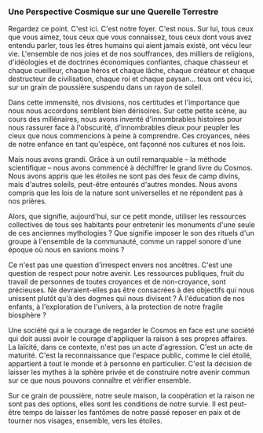 ### Une Perspective Cosmique sur une Querelle Terrestre

Regardez ce point. C'est ici. C'est notre foyer. C'est nous. Sur lui, tous ceux que vous aimez, tous ceux que vous connaissez, tous ceux dont vous avez entendu parler, tous les êtres humains qui aient jamais existé, ont vécu leur vie. L'ensemble de nos joies et de nos souffrances, des milliers de religions, d'idéologies et de doctrines économiques confiantes, chaque chasseur et chaque cueilleur, chaque héros et chaque lâche, chaque créateur et chaque destructeur de civilisation, chaque roi et chaque paysan... tous ont vécu ici, sur un grain de poussière suspendu dans un rayon de soleil.

Dans cette immensité, nos divisions, nos certitudes et l'importance que nous nous accordons semblent bien dérisoires. Sur cette petite scène, au cours des millénaires, nous avons inventé d'innombrables histoires pour nous rassurer face à l'obscurité, d'innombrables dieux pour peupler les cieux que nous commencions à peine à comprendre. Ces croyances, nées de notre enfance en tant qu'espèce, ont façonné nos cultures et nos lois.

Mais nous avons grandi. Grâce à un outil remarquable – la méthode scientifique – nous avons commencé à déchiffrer le grand livre du Cosmos. Nous avons appris que les étoiles ne sont pas des feux de camp divins, mais d'autres soleils, peut-être entourés d'autres mondes. Nous avons compris que les lois de la nature sont universelles et ne répondent pas à nos prières.

Alors, que signifie, aujourd'hui, sur ce petit monde, utiliser les ressources collectives de tous ses habitants pour entretenir les monuments d'une seule de ces anciennes mythologies ? Que signifie imposer le son des rituels d'un groupe à l'ensemble de la communauté, comme un rappel sonore d'une époque où nous en savions moins ?

Ce n'est pas une question d'irrespect envers nos ancêtres. C'est une question de respect pour notre avenir. Les ressources publiques, fruit du travail de personnes de toutes croyances et de non-croyance, sont précieuses. Ne devraient-elles pas être consacrées à des objectifs qui nous unissent plutôt qu'à des dogmes qui nous divisent ? À l'éducation de nos enfants, à l'exploration de l'univers, à la protection de notre fragile biosphère ?

Une société qui a le courage de regarder le Cosmos en face est une société qui doit aussi avoir le courage d'appliquer la raison à ses propres affaires. La laïcité, dans ce contexte, n'est pas un acte d'agression. C'est un acte de maturité. C'est la reconnaissance que l'espace public, comme le ciel étoilé, appartient à tout le monde et à personne en particulier. C'est la décision de laisser les mythes à la sphère privée et de construire notre avenir commun sur ce que nous pouvons connaître et vérifier ensemble.

Sur ce grain de poussière, notre seule maison, la coopération et la raison ne sont pas des options, elles sont les conditions de notre survie. Il est peut-être temps de laisser les fantômes de notre passé reposer en paix et de tourner nos visages, ensemble, vers les étoiles.